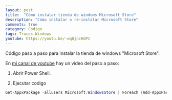 ```yaml
---
layout: post
title:  "Cómo instalar tienda de windows Microsoft Store"
description: "Cómo instalar o re-instalar Microsoft Store"
comments: true
category: Código
tags: Trucos Windows
youtube: https://youtu.be/-wq8jncHdPI
---
```

Código paso a paso para instalar la tienda de windows "Microsoft Store".

En <a target="_blank" href="{{ page.youtube }}">mi canal de youtube</a> hay un video del paso a paso:
 
1. Abrir Power Shell.

2. Ejecutar codigo
```csharp
Get-AppxPackage -allusers Microsoft.WindowsStore | Foreach {Add-AppxPackage -DisableDevelopmentMode -Register "$($_.InstallLocation)\AppXManifest.xml"}
``` 
